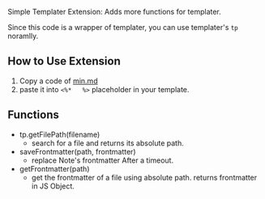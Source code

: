 Simple Templater Extension: Adds more functions for templater.

Since this code is a wrapper of templater, you can use templater's `tp` noramlly.
## How to Use Extension
1. Copy a code of [min.md](https://raw.githubusercontent.com/gusfhr777/templater-extension/refs/heads/main/min.md)
2. paste it into `<%*   %>` placeholder in your template.

## Functions
- tp.getFilePath(filename)
	- search for a file and returns its absolute path.
- saveFrontmatter(path, frontmatter)
	- replace Note's frontmatter After a timeout.
- getFrontmatter(path)
	- get the frontmatter of a file using absolute path. returns frontmatter in JS Object.
  
